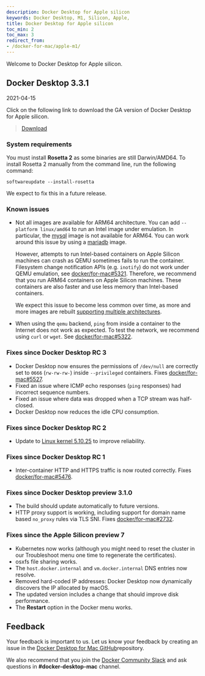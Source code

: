 ```yaml
---
description: Docker Desktop for Apple silicon
keywords: Docker Desktop, M1, Silicon, Apple,
title: Docker Desktop for Apple silicon
toc_min: 2
toc_max: 3
redirect_from:
- /docker-for-mac/apple-m1/
---
```


Welcome to Docker Desktop for Apple silicon.

## Docker Desktop 3.3.1

2021-04-15

Click on the following link to download the GA version of Docker Desktop for Apple silicon.

> [Download](https://desktop.docker.com/mac/stable/arm64/Docker.dmg)

### System requirements

You must install **Rosetta 2** as some binaries are still Darwin/AMD64. To install Rosetta 2 manually from the command line, run the following command:

```
softwareupdate --install-rosetta
```

We expect to fix this in a future release.

### Known issues

- Not all images are available for ARM64 architecture. You can add `--platform linux/amd64` to run an Intel image under emulation. In particular, the [mysql](https://hub.docker.com/_/mysql?tab=tags&page=1&ordering=last_updated) image is not available for ARM64. You can work around this issue by using a [mariadb](https://hub.docker.com/_/mariadb?tab=tags&page=1&ordering=last_updated) image.

   However, attempts to run Intel-based containers on Apple Silicon machines can crash as QEMU sometimes fails to run the container. Filesystem change notification APIs (e.g. `inotify`) do not work under QEMU emulation, see [docker/for-mac#5321](https://github.com/docker/for-mac/issues/5321). Therefore, we recommend that you run ARM64 containers on Apple Silicon machines. These containers are also faster and use less memory than Intel-based containers.

   We expect this issue to become less common over time, as more and more images are rebuilt [supporting multiple architectures](https://www.docker.com/blog/multi-arch-build-and-images-the-simple-way/).

- When using the `qemu` backend, `ping` from inside a container to the Internet does not work as expected. To test the network, we recommend using `curl` or `wget`. See [docker/for-mac#5322](https://github.com/docker/for-mac/issues/5322#issuecomment-809392861).

### Fixes since Docker Desktop RC 3

- Docker Desktop now ensures the permissions of `/dev/null` are correctly set to `0666` (`rw-rw-rw-`) inside `--privileged` containers. Fixes [docker/for-mac#5527](https://github.com/docker/for-mac/issues/5527).
- Fixed an issue where ICMP echo responses (`ping` responses) had incorrect sequence numbers.
- Fixed an issue where data was dropped when a TCP stream was half-closed.
- Docker Desktop now reduces the idle CPU consumption.

### Fixes since Docker Desktop RC 2

- Update to [Linux kernel 5.10.25](https://hub.docker.com/layers/docker/for-desktop-kernel/5.10.25-6594e668feec68f102a58011bb42bd5dc07a7a9b/images/sha256-80e22cd9c9e6a188a785d0e23b4cefae76595abe1e4a535449627c2794b10871?context=repo) to improve reliability.

### Fixes since Docker Desktop RC 1

- Inter-container HTTP and HTTPS traffic is now routed correctly. Fixes [docker/for-mac#5476](https://github.com/docker/for-mac/issues/5476).

### Fixes since Docker Desktop preview 3.1.0

- The build should update automatically to future versions.
- HTTP proxy support is working, including support for domain name based `no_proxy` rules via TLS SNI. Fixes [docker/for-mac#2732](https://github.com/docker/for-mac/issues/2732).

### Fixes since the Apple Silicon preview 7

- Kubernetes now works (although you might need to reset the cluster in our Troubleshoot menu one time to regenerate the certificates).
- osxfs file sharing works.
- The `host.docker.internal` and `vm.docker.internal` DNS entries now resolve.
- Removed hard-coded IP addresses: Docker Desktop now dynamically discovers the IP allocated by macOS.
- The updated version includes a  change that should improve disk performance.
- The **Restart** option in the Docker menu works.

## Feedback

Your feedback is important to us. Let us know your feedback by creating an issue in the [Docker Desktop for Mac GitHub](https://github.com/docker/for-mac/issues)repository.

We also recommend that you join the [Docker Community Slack](https://www.docker.com/docker-community) and ask questions in **#docker-desktop-mac** channel.

